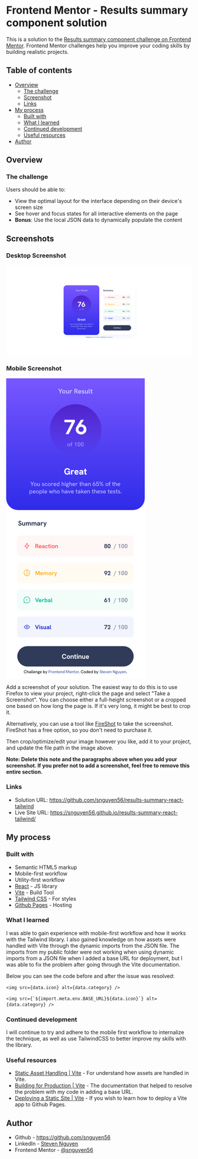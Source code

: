 # Frontend Mentor - Results summary component solution

This is a solution to the [Results summary component challenge on Frontend Mentor](https://www.frontendmentor.io/challenges/results-summary-component-CE_K6s0maV). Frontend Mentor challenges help you improve your coding skills by building realistic projects.

## Table of contents

- [Overview](#overview)
  - [The challenge](#the-challenge)
  - [Screenshot](#screenshots)
  - [Links](#links)
- [My process](#my-process)
  - [Built with](#built-with)
  - [What I learned](#what-i-learned)
  - [Continued development](#continued-development)
  - [Useful resources](#useful-resources)
- [Author](#author)

## Overview

### The challenge

Users should be able to:

- View the optimal layout for the interface depending on their device's screen size
- See hover and focus states for all interactive elements on the page
- **Bonus**: Use the local JSON data to dynamically populate the content

## Screenshots

### Desktop Screenshot

![](./src/assets/img/desktop.png)

### Mobile Screenshot

![](./src/assets/img/mobile.png)

Add a screenshot of your solution. The easiest way to do this is to use Firefox to view your project, right-click the page and select "Take a Screenshot". You can choose either a full-height screenshot or a cropped one based on how long the page is. If it's very long, it might be best to crop it.

Alternatively, you can use a tool like [FireShot](https://getfireshot.com/) to take the screenshot. FireShot has a free option, so you don't need to purchase it.

Then crop/optimize/edit your image however you like, add it to your project, and update the file path in the image above.

**Note: Delete this note and the paragraphs above when you add your screenshot. If you prefer not to add a screenshot, feel free to remove this entire section.**

### Links

- Solution URL: https://github.com/snguyen56/results-summary-react-tailwind
- Live Site URL: https://snguyen56.github.io/results-summary-react-tailwind/

## My process

### Built with

- Semantic HTML5 markup
- Mobile-first workflow
- Utility-first workflow
- [React](https://reactjs.org/) - JS library
- [Vite](https://vitejs.dev/) - Build Tool
- [Tailwind CSS](https://tailwindcss.com/) - For styles
- [Github Pages](https://pages.github.com/) - Hosting

### What I learned

I was able to gain experience with mobile-first workflow and how it works with the Tailwind library. I also gained knowledge on how assets were handled with Vite through the dynamic imports from the JSON file. The imports from my public folder were not working when using dynamic imports from a JSON file when I added a base URL for deployment, but I was able to fix the problem after going through the Vite documentation.

Below you can see the code before and after the issue was resolved:

```JSX
<img src={data.icon} alt={data.category} />
```

```JSX
<img src={`${import.meta.env.BASE_URL}${data.icon}`} alt={data.category} />
```

### Continued development

I will continue to try and adhere to the mobile first workflow to internalize the technique, as well as use TailwindCSS to better improve my skills with the library.

### Useful resources

- [Static Asset Handling | Vite](https://vitejs.dev/guide/assets.html) - For understand how assets are handled in Vite.
- [Building for Production | Vite](https://vitejs.dev/guide/build.html#public-base-path) - The documentation that helped to resolve the problem with my code in adding a base URL.
- [Deploying a Static Site | Vite](https://vitejs.dev/guide/static-deploy.html#github-pages) - If you wish to learn how to deploy a Vite app to Github Pages.

## Author

- Github - https://github.com/snguyen56
- LinkedIn - [Steven Nguyen](https://www.linkedin.com/in/steven-nguyen-bb5568216/)
- Frontend Mentor - [@snguyen56](https://www.frontendmentor.io/profile/snguyen56)
